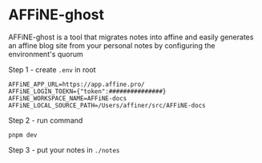 # AFFiNE-ghost

AFFiNE-ghost is a tool that migrates notes into affine and easily generates an affine blog site from your personal notes by configuring the environment's quorum


Step 1 - create `.env` in root

```
AFFiNE_APP_URL=https://app.affine.pro/
AFFiNE_LOGIN_TOEKN={"token":###############}
AFFiNE_WORKSPACE_NAME=AFFiNE-docs
AFFiNE_LOCAL_SOURCE_PATH=/Users/affiner/src/AFFiNE-docs

```

Step 2 - run command

```
pnpm dev
```

Step 3 - put your notes in `./notes`
